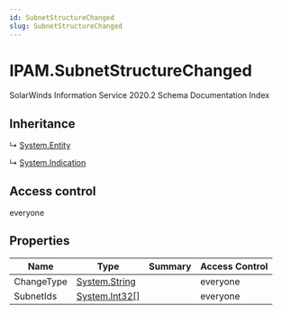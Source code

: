 ```yaml
---
id: SubnetStructureChanged
slug: SubnetStructureChanged
---
```


# IPAM.SubnetStructureChanged

SolarWinds Information Service 2020.2 Schema Documentation Index

## Inheritance

↳ [System.Entity](./../System/Entity)

↳ [System.Indication](./../System/Indication)

## Access control

everyone

## Properties

| Name | Type | Summary | Access Control |
| ------ | ------ | ------ | ------ |
| ChangeType | [System.String](https://docs.microsoft.com/en-us/dotnet/api/system.string) |  | everyone |
| SubnetIds | [System.Int32[]](https://docs.microsoft.com/en-us/dotnet/api/system.int32) |  | everyone |


